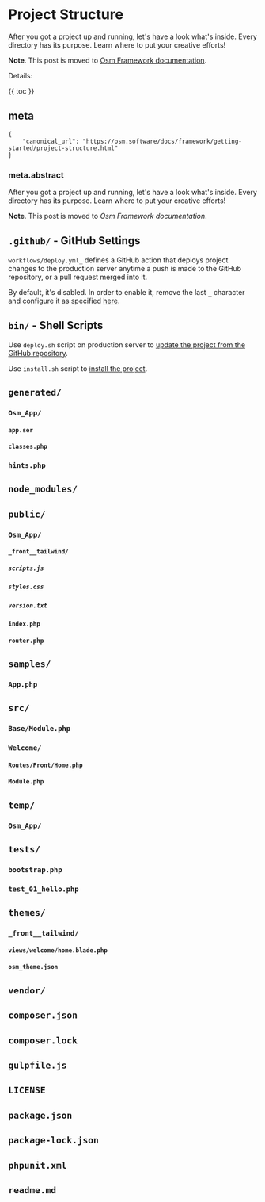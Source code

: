 # Project Structure

After you got a project up and running, let's have a look what's inside. Every directory has its purpose. Learn where to put your creative efforts!

**Note**. This post is moved to [Osm Framework documentation](https://osm.software/docs/framework/getting-started/project-structure.html).

Details:

{{ toc }}

## meta

    {
        "canonical_url": "https://osm.software/docs/framework/getting-started/project-structure.html"
    }

### meta.abstract

After you got a project up and running, let's have a look what's inside. Every directory has its purpose. Learn where to put your creative efforts!

**Note**. This post is moved to *Osm Framework documentation*.

## `.github/` - GitHub Settings

`workflows/deploy.yml_` defines a GitHub action that deploys project changes to the production server anytime a push is made to the GitHub repository, or a pull request merged into it. 

By default, it's disabled. In order to enable it, remove the last `_` character and configure it as specified [here](07-osmsoftware-deploying-updates.md).

## `bin/` - Shell Scripts

Use `deploy.sh` script on production server to [update the project from the GitHub repository](07-osmsoftware-deploying-updates.md#deployment-script).

Use `install.sh` script to [install the project](../08/10-framework-installation.md#creating-a-project).

## `generated/`

### `Osm_App/`

#### `app.ser`

#### `classes.php`

### `hints.php`

## `node_modules/`

## `public/`

### `Osm_App/`

#### `_front__tailwind/`

##### `scripts.js`

##### `styles.css`

##### `version.txt`

#### `index.php`

#### `router.php` 

## `samples/`

### `App.php`

## `src/`

### `Base/Module.php`

### `Welcome/`

#### `Routes/Front/Home.php`

#### `Module.php`

## `temp/`

### `Osm_App/`

## `tests/`

### `bootstrap.php`

### `test_01_hello.php`

## `themes/`

### `_front__tailwind/`

#### `views/welcome/home.blade.php`

#### `osm_theme.json`

## `vendor/`

## `composer.json`

## `composer.lock`

## `gulpfile.js`

## `LICENSE`

## `package.json`

## `package-lock.json`

## `phpunit.xml`

## `readme.md` 